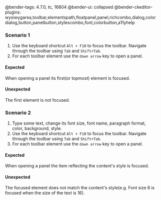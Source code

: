 @bender-tags: 4.7.0, tc, 16804
@bender-ui: collapsed
@bender-ckeditor-plugins: wysiwygarea,toolbar,elementspath,floatpanel,panel,richcombo,dialog,colordialog,button,panelbutton,stylescombo,font,colorbutton,a11yhelp

### Scenario 1

1. Use the keyboard shortcut `Alt + F10` to focus the toolbar. Navigate through the toolbar using `Tab` and `Shift+Tab`.
2. For each toolbar element use the `down arrow` key to open a panel.

#### Expected

When opening a panel its first(or topmost) element is focused.

#### Unexpected

The first element is not focused.

### Scenario 2

1. Type some text, change its font size, font name, paragraph format, color, background, style.
1. Use the keyboard shortcut `Alt + F10` to focus the toolbar. Navigate through the toolbar using `Tab` and `Shift+Tab`.
2. For each toolbar element use the `down arrow` key to open a panel.

#### Expected

When opening a panel the item reflecting the content's style is focused.

#### Unexpected

The focused element does not match the content's style(e.g. Font size 8 is focused when the size of the text is 16).
